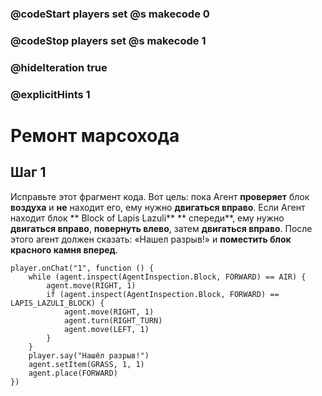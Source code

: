 ### @codeStart players set @s makecode 0
### @codeStop players set @s makecode 1

### @hideIteration true 
### @explicitHints 1


# Ремонт марсохода 

## Шаг 1
Исправьте этот фрагмент кода. Вот цель: пока Агент **проверяет** блок **воздуха** и **не** находит его, ему нужно **двигаться вправо**. Если Агент находит блок ** Block of Lapis Lazuli** ** спереди**, ему нужно **двигаться вправо**, **повернуть влево**, затем **двигаться вправо**. После этого агент должен сказать: «Нашел разрыв!» и **поместить блок красного камня вперед**.



```template
player.onChat("1", function () {
    while (agent.inspect(AgentInspection.Block, FORWARD) == AIR) {
        agent.move(RIGHT, 1)
        if (agent.inspect(AgentInspection.Block, FORWARD) == LAPIS_LAZULI_BLOCK) {
            agent.move(RIGHT, 1)
            agent.turn(RIGHT_TURN)
            agent.move(LEFT, 1)
        }
    }
    player.say("Нашёл разрыв!")
    agent.setItem(GRASS, 1, 1)
    agent.place(FORWARD)
})
```
